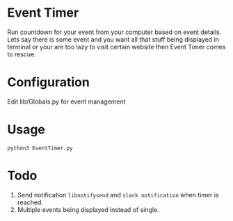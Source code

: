 # Event Timer
Run countdown for your event from your computer based on event details. Lets say there is some event and you want all that stuff being displayed in terminal or your are too lazy to visit certain website then Event Timer comes to rescue.

# Configuration
Edit lib/Globals.py for event management

# Usage
`python3 EventTimer.py`

# Todo
1. Send notification `libnotifysend` and `slack notification` when timer is reached.
2. Multiple events being displayed instead of single.
